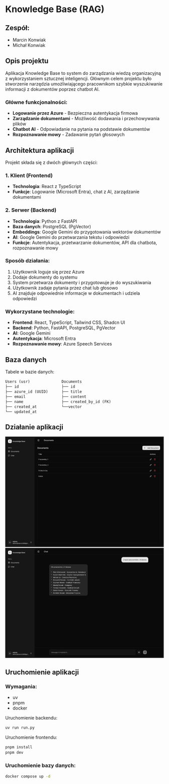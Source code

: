 # Knowledge Base (RAG)

## Zespół:
- Marcin Konwiak
- Michał Konwiak

## Opis projektu

Aplikacja Knowledge Base to system do zarządzania wiedzą organizacyjną z wykorzystaniem sztucznej inteligencji. Głównym celem projektu było stworzenie narzędzia umożliwiającego pracownikom szybkie wyszukiwanie informacji z dokumentów poprzez chatbot AI.

### Główne funkcjonalności:
- **Logowanie przez Azure** - Bezpieczna autentykacja firmowa
- **Zarządzanie dokumentami** - Możliwość dodawania i przechowywania plików
- **Chatbot AI** - Odpowiadanie na pytania na podstawie dokumentów
- **Rozpoznawanie mowy** - Zadawanie pytań głosowych

## Architektura aplikacji

Projekt składa się z dwóch głównych części:

### 1. Klient (Frontend)
- **Technologia**: React z TypeScript
- **Funkcje**: Logowanie (Microsoft Entra), chat z AI, zarządzanie dokumentami

### 2. Serwer (Backend) 
- **Technologia**: Python z FastAPI
- **Baza danych**: PostgreSQL (PgVector)
- **Embeddings**: Google Gemini do przygotowania wektorów dokumentów
- **AI**: Google Gemini do przetwarzania tekstu i odpowiedzi
- **Funkcje**: Autentykacja, przetwarzanie dokumentów, API dla chatbota, rozpoznawanie mowy

### Sposób działania:
1. Użytkownik loguje się przez Azure
2. Dodaje dokumenty do systemu 
3. System przetwarza dokumenty i przygotowuje je do wyszukiwania
4. Użytkownik zadaje pytania przez chat lub głosowo
5. AI znajduje odpowiednie informacje w dokumentach i udziela odpowiedzi

### Wykorzystane technologie:
- **Frontend**: React, TypeScript, Tailwind CSS, Shadcn UI
- **Backend**: Python, FastAPI, PostgreSQL, PgVector
- **AI**: Google Gemini
- **Autentykacja**: Microsoft Entra
- **Rozpoznawanie mowy**: Azure Speech Services

## Baza danych

Tabele w bazie danych:
```
Users (usr)              Documents
├── id                   ├── id
├── azure_id (UUID)      ├── title
├── email                ├── content
├── name                 ├── created_by_id (FK)
├── created_at           └──vector
└── updated_at           
```

## Działanie aplikacji

![Knowledge Base Screenshot](./screenshots/ss1.png)
![Knowledge Base Screenshot](./screenshots/ss2.png)

## Uruchomienie aplikacji

### Wymagania:
- uv
- pnpm
- docker

Uruchomienie backendu:
```bash
uv run run.py
```

Uruchomienie frontendu:
```bash
pnpm install
pnpm dev
```

### Uruchomienie bazy danych:
```bash
docker compose up -d
```
